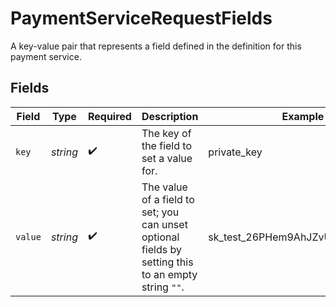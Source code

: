 # PaymentServiceRequestFields

A key-value pair that represents a field defined in the definition for this payment service.


## Fields

| Field                                                                                               | Type                                                                                                | Required                                                                                            | Description                                                                                         | Example                                                                                             |
| --------------------------------------------------------------------------------------------------- | --------------------------------------------------------------------------------------------------- | --------------------------------------------------------------------------------------------------- | --------------------------------------------------------------------------------------------------- | --------------------------------------------------------------------------------------------------- |
| `key`                                                                                               | *string*                                                                                            | :heavy_check_mark:                                                                                  | The key of the field to set a value for.                                                            | private_key                                                                                         |
| `value`                                                                                             | *string*                                                                                            | :heavy_check_mark:                                                                                  | The value of a field to set; you can unset optional fields by setting this to an empty string `""`. | sk_test_26PHem9AhJZvU623DfE1x4sd                                                                    |